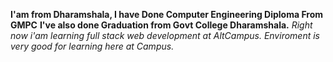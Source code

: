 **I'am from Dharamshala, I have Done Computer Engineering Diploma From GMPC**
**I've also done Graduation from Govt College Dharamshala.**
_Right now i'am learning full stack web development at AltCampus.
Enviroment is very good for learning here at Campus._
